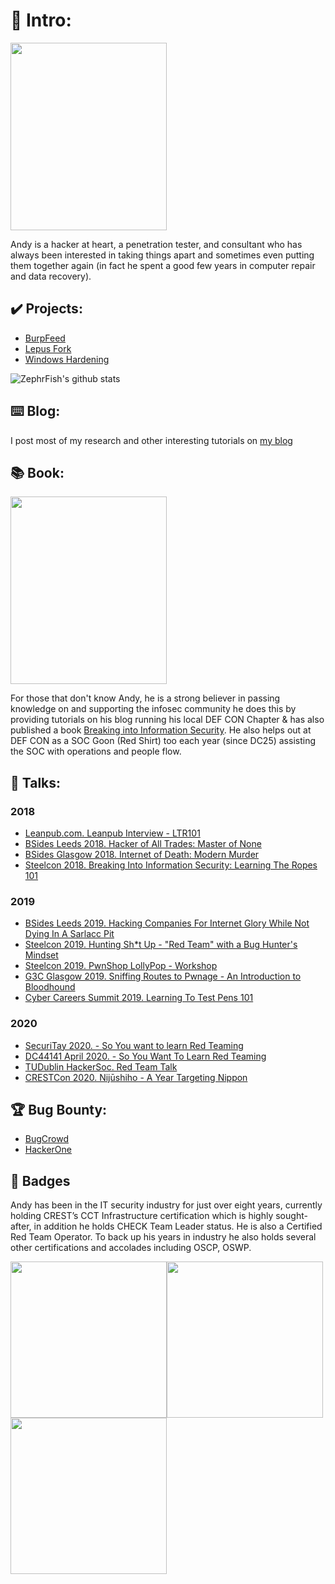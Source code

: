 # 🔑 Intro:

<img src="https://blog.zsec.uk/content/images/2021/03/image-1.png" data-canonical-src="https://blog.zsec.uk/content/images/2021/03/image-1.png" width="250" height="300" />

Andy is a hacker at heart, a penetration tester, and consultant who has always been interested in taking things apart and sometimes even putting them together again (in fact he spent a good few years in computer repair and data recovery).

## ✔️ Projects:
- [BurpFeed](https://github.com/ZephrFish/BurpFeed)
- [Lepus Fork](https://github.com/ZephrFish/Lepus3)
- [Windows Hardening](https://github.com/ZephrFish/WindowsHardeningScript)

![ZephrFish's github stats](https://github-readme-stats.vercel.app/api?username=ZephrFish&show_icons=true&title_color=fff&icon_color=79ff97&text_color=9f9f9f&bg_color=151515)

## ⌨️ Blog: 
I post most of my research and other interesting tutorials on [my blog](https://blog.zsec.uk)

## 📚 Book:
<img src="https://d2sofvawe08yqg.cloudfront.net/ltr101-breaking-into-infosec/hero?1616712223" data-canonical-src="https://d2sofvawe08yqg.cloudfront.net/ltr101-breaking-into-infosec/hero?1616712223" width="250" height="300" />

For those that don't know Andy, he is a strong believer in passing knowledge on and supporting the infosec community he does this by providing tutorials on his blog running his local DEF CON Chapter & has also published a book [Breaking into Information Security](https://leanpub.com/ltr101-breaking-into-infosec). He also helps out at DEF CON as a SOC Goon (Red Shirt) too each year (since DC25) assisting the SOC with operations and people flow.

## 🎤 Talks:
### 2018
- [Leanpub.com. Leanpub Interview - LTR101](https://podtail.com/podcast/frontmatter-the-leanpub-author-stories-podcast/andy-gill-author-of-breaking-into-information-secu/)
- [BSides Leeds 2018. Hacker of All Trades: Master of None](https://www.youtube.com/watch?v=1Sj4RtMllu8)
- [BSides Glasgow 2018. Internet of Death: Modern Murder](https://www.youtube.com/watch?v=OjcMWUo4NHw)
- [Steelcon 2018. Breaking Into Information Security: Learning The Ropes 101](https://www.youtube.com/watch?v=4nLMcCCmEH0)

### 2019

- [BSides Leeds 2019. Hacking Companies For Internet Glory While Not Dying In A Sarlacc Pit](https://www.youtube.com/watch?v=WQVh2vsqZQ4)
- [Steelcon 2019. Hunting Sh*t Up - "Red Team" with a Bug Hunter's Mindset](https://www.youtube.com/watch?v=6YhiQRkTkzk)
- [Steelcon 2019. PwnShop LollyPop - Workshop](https://blog.zsec.uk/pwnshop-lollipop/)
- [G3C Glasgow 2019. Sniffing Routes to Pwnage - An Introduction to Bloodhound](https://youtu.be/EKv2c85aNeg?t=5648)
- [Cyber Careers Summit 2019. Learning To Test Pens 101](https://www.youtube.com/watch?v=LO-OohIiMcY&feature=youtu.be)

### 2020
- [SecuriTay 2020. - So You want to learn Red Teaming](https://youtu.be/LbvMF4sN_mo)
- [DC44141 April 2020. - So You Want To Learn Red Teaming](https://www.youtube.com/watch?v=bNedi7F-97M&feature=emb_logo)
- [TUDublin HackerSoc. Red Team Talk](https://www.youtube.com/watch?time_continue=482&v=BmkDMPef7f0&feature=emb_logo)
- [CRESTCon 2020. Nijūshiho - A Year Targeting Nippon](https://www.youtube.com/watch?v=nGBXUYbMqFk&feature=emb_logo)

## 🏆 Bug Bounty: 
- [BugCrowd](https://bugcrowd.com/ZephrFish)
- [HackerOne](https://hackerone.com/ZephrFish)

## 📛 Badges
Andy has been in the IT security industry for just over eight years, currently holding CREST’s CCT Infrastructure certification which is highly sought-after, in addition he holds CHECK Team Leader status. He is also a Certified Red Team Operator.
To back up his years in industry he also holds several other certifications and accolades including OSCP, OSWP.

<img src="https://media.eu.badgr.com/uploads/badges/assertion-srL135b8Q-u0FzA4luzang.png" data-canonical-src="https://media.eu.badgr.com/uploads/badges/assertion-srL135b8Q-u0FzA4luzang.png" width="250" height="250" /><img src="https://media.eu.badgr.com/assertion-ddb1c09e327b340fee8e5bbd6e58ba1e.png" data-canonical-src="https://media.eu.badgr.com/assertion-ddb1c09e327b340fee8e5bbd6e58ba1e.png" width="250" height="250" /><img src="https://media.eu.badgr.com/uploads/badges/585c625b45167c849f8ae58054984c1b08f735c547b945818e75f661d742d25f.png" data-canonical-src="https://media.eu.badgr.com/uploads/badges/585c625b45167c849f8ae58054984c1b08f735c547b945818e75f661d742d25f.png" width="250" height="250" />


